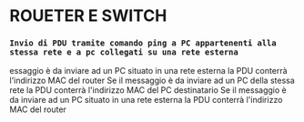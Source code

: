 # ROUETER E SWITCH

### `Invio di PDU tramite comando ping a PC appartenenti alla stessa rete e a pc collegati su una rete esterna`

essaggio è da inviare ad un PC situato in una rete esterna la PDU conterrà l'indirizzo MAC del router
Se il messaggio è da inviare ad un PC della stessa rete la PDU conterrà l'indirizzo MAC del PC destinatario
Se il messaggio è da inviare ad un PC situato in una rete esterna la PDU conterrà l'indirizzo MAC del router
